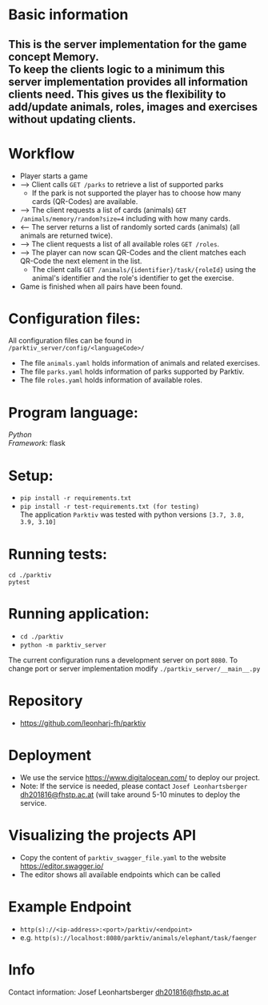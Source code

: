 # Basic information
This is the server implementation for the game concept Memory. <br>
To keep the clients logic to a minimum this server implementation provides all information clients need. This gives us the flexibility to add/update animals, roles, images and exercises without updating clients.
---

# Workflow
* Player starts a game
* --> Client calls `GET /parks` to retrieve a list of supported parks
    * If the park is not supported the player has to choose how many cards (QR-Codes) are available.
* --> The client requests a list of cards (animals) `GET /animals/memory/random?size=4` including with how many cards.
* <-- The server returns a list of randomly sorted cards (animals) (all animals are returned twice).
* --> The client requests a list of all available roles `GET /roles`.
* --> The player can now scan QR-Codes and the client matches each QR-Code the next element in the list.
    * The client calls `GET /animals/{identifier}/task/{roleId}` using the animal's identifier and the role's identifier to get the exercise.
* Game is finished when all pairs have been found.    


# Configuration files:
All configuration files can be found in `/parktiv_server/config/<languageCode>/`
* The file `animals.yaml` holds information of animals and related exercises.
* The file `parks.yaml` holds information of parks supported by Parktiv.
* The file `roles.yaml` holds information of available roles.

# Program language:
*Python*<br> 
*Framework:* flask

# Setup:
* `pip install -r requirements.txt`
* `pip install -r test-requirements.txt (for testing)`<br>
The application `Parktiv` was tested with python versions `[3.7, 3.8, 3.9, 3.10]`

# Running tests:
`cd ./parktiv` <br>
`pytest`

# Running application:
* `cd ./parktiv`
* `python -m parktiv_server`<br>

The current configuration runs a development server on port `8080`. To change port or server implementation modify `./partkiv_server/__main__.py`

# Repository
* https://github.com/leonharj-fh/parktiv

# Deployment
* We use the service <https://www.digitalocean.com/> to deploy our project.
* Note: If the service is needed, please contact `Josef Leonhartsberger` <dh201816@fhstp.ac.at> (will take around 5-10 minutes to deploy the service.

# Visualizing the projects API 
* Copy the content of `parktiv_swagger_file.yaml` to the website <https://editor.swagger.io/>
* The editor shows all available endpoints which can be called

# Example Endpoint
* `http(s)://<ip-address>:<port>/parktiv/<endpoint>`
* e.g. `http(s)://localhost:8080/parktiv/animals/elephant/task/faenger`

# Info
Contact information: Josef Leonhartsberger <dh201816@fhstp.ac.at>
